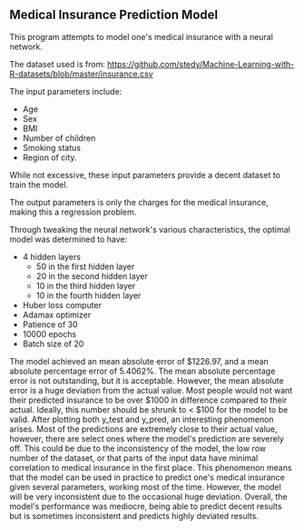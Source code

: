 ## Medical Insurance Prediction Model

This program attempts to model one's medical insurance with a neural network.

The dataset used is from: https://github.com/stedy/Machine-Learning-with-R-datasets/blob/master/insurance.csv

The input parameters include:
* Age
* Sex
* BMI
* Number of children
* Smoking status
* Region of city.

While not excessive, these input parameters provide a decent dataset to train the model.

The output parameters is only the charges for the medical insurance, making this a regression problem.

Through tweaking the neural network's various characteristics, the optimal model was determined to have:
* 4 hidden layers 
  * 50 in the first hidden layer
  * 20 in the second hidden layer
  * 10 in the third hidden layer
  * 10 in the fourth hidden layer
* Huber loss computer
* Adamax optimizer
* Patience of 30
* 10000 epochs
* Batch size of 20

The model achieved an mean absolute error of $1226.97, and a mean absolute percentage error of 5.4062%. The mean absolute percentage error is not outstanding, but it is acceptable. However, the mean absolute error is a huge deviation from the actual value. Most people would not want their predicted insurance to be over $1000 in difference compared to their actual. Ideally, this number should be shrunk to < $100 for the model to be valid. After plotting both y_test and y_pred, an interesting phenomenon arises. Most of the predictions are extremely close to their actual value, however, there are select ones where the model's prediction are severely off. This could be due to the inconsistency of the model, the low row number of the dataset, or that parts of the input data have minimal correlation to medical insurance in the first place. This phenomenon means that the model can be used in practice to predict one's medical insurance given several parameters, working most of the time. However, the model will be very inconsistent due to the occasional huge deviation. Overall, the model's performance was mediocre, being able to predict decent results but is sometimes inconsistent and predicts highly deviated results.
